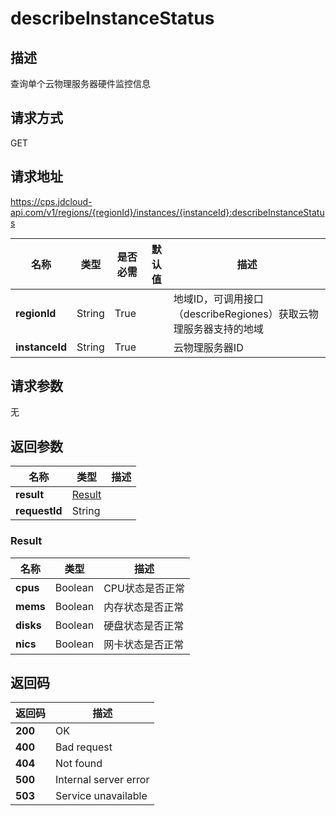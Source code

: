 # describeInstanceStatus


## 描述
查询单个云物理服务器硬件监控信息

## 请求方式
GET

## 请求地址
https://cps.jdcloud-api.com/v1/regions/{regionId}/instances/{instanceId}:describeInstanceStatus

|名称|类型|是否必需|默认值|描述|
|---|---|---|---|---|
|**regionId**|String|True| |地域ID，可调用接口（describeRegiones）获取云物理服务器支持的地域|
|**instanceId**|String|True| |云物理服务器ID|

## 请求参数
无


## 返回参数
|名称|类型|描述|
|---|---|---|
|**result**|[Result](#result)| |
|**requestId**|String| |

### <div id="result">Result</div>
|名称|类型|描述|
|---|---|---|
|**cpus**|Boolean|CPU状态是否正常|
|**mems**|Boolean|内存状态是否正常|
|**disks**|Boolean|硬盘状态是否正常|
|**nics**|Boolean|网卡状态是否正常|

## 返回码
|返回码|描述|
|---|---|
|**200**|OK|
|**400**|Bad request|
|**404**|Not found|
|**500**|Internal server error|
|**503**|Service unavailable|
